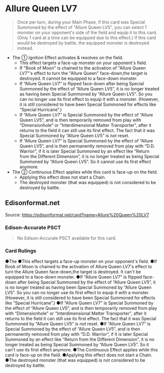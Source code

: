 # Allure Queen LV7

> Once per turn, during your Main Phase, if this card was Special Summoned by the effect of "Allure Queen LV5", you can select 1 monster on your opponent's side of the field and equip it to this card. (Only 1 card at a time can be equipped due to this effect.) If this card would be destroyed by battle, the equipped monster is destroyed instead.

*   The ① Ignition Effect activates & resolves on the field.
    *   This effect targets a face-up monster on your opponent's field.
    *   If "Book of Moon" is chained to the activation of "Allure Queen LV7"'s effect to turn the "Allure Queen" face-down,the target is destroyed. It cannot be equipped to a face-down monster.
    *   If “Allure Queen LV7” is flipped face-down after being Special Summoned by the effect of “Allure Queen LV5”, it is no longer treated as having been Special Summoned by “Allure Queen LV5”. So you can no longer use its first effect to equip it with a monster. (However, it is still considered to have been Special Summoned for effects like “Special Hurricane”.)
    *   If “Allure Queen LV7” is Special Summoned by the effect of “Allure Queen LV5”, and is then temporarily removed from play with “Dimensionhole” or “Interdimensional Matter Transporter”, after it returns to the field it can still use its first effect. The fact that it was Special Summoned by “Allure Queen LV5” is not reset.
    *   If “Allure Queen LV7” is Special Summoned by the effect of “Allure Queen LV5”, and is then permanently removed from play with “D.D. Warrior”, if it is later Special Summoned by an effect like “Return from the Different Dimension”, it is no longer treated as being Special Summoned by “Allure Queen LV5”. So it cannot use its first effect anymore.
*   The ② Continuous Effect applies while this card is face-up on the field.
    *   Applying this effect does not start a Chain.
    *   The destroyed monster (that was equipped) is not considered to be destroyed by battle.

## Edisonformat.net

Source: https://edisonformat.net/card?name=Allure%20Queen%20LV7

### Edison-Accurate PSCT

> No Edison-Accurate PSCT available for this card.

### Card Rulings

●The ●This effect targets a face-up monster on your opponent's field.
●If Book of Moon is chained to the activation of Allure Queen LV7's effect to turn the Allure Queen face-down,the target is destroyed. It can't be equipped to a face-down monster.
●If “Allure Queen LV7” is flipped face-down after being Special Summoned by the effect of “Allure Queen LV5”, it is no longer treated as having been Special Summoned by “Allure Queen LV5”. So you can no longer use its first effect to equip it with a monster. (However, it is still considered to have been Special Summoned for effects like “Special Hurricane”.)
●If “Allure Queen LV7” is Special Summoned by the effect of “Allure Queen LV5”, and is then temporarily removed from play with “Dimensionhole” or “Interdimensional Matter Transporter”, after it returns to the field it can still use its first effect. The fact that it was Special Summoned by “Allure Queen LV5” is not reset.
●If “Allure Queen LV7” is Special Summoned by the effect of “Allure Queen LV5”, and is then permanently removed from play with “D.D. Warrior”, if it is later Special Summoned by an effect like “Return from the Different Dimension”, it is no longer treated as being Special Summoned by “Allure Queen LV5”. So it can't use its first effect anymore.
●The Continuous Effect applies while this card is face-up on the field.
●Applying this effect does not start a Chain.
●The destroyed monster (that was equipped) is not considered to be destroyed by battle.
            